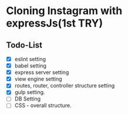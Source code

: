 # Cloning Instagram with expressJs(1st TRY)

## Todo-List

- [x] eslint setting
- [x] babel setting
- [x] express server setting
- [x] view engine setting
- [x] routes, router, controller structure setting
- [x] gulp setting.
- [ ] DB Setting
- [ ] CSS - overall structure.
